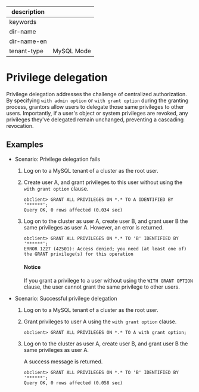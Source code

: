 |description||
|---|---|
|keywords||
|dir-name||
|dir-name-en||
|tenant-type|MySQL Mode|

# Privilege delegation

Privilege delegation addresses the challenge of centralized authorization. By specifying `with admin option` or `with grant option` during the granting process, grantors allow users to delegate those same privileges to other users. Importantly, if a user's object or system privileges are revoked, any privileges they've delegated remain unchanged, preventing a cascading revocation.

## Examples

* Scenario: Privilege delegation fails

   1. Log on to a MySQL tenant of a cluster as the root user. 

   2. Create user A, and grant privileges to this user without using the `with grant option` clause.

      ```shell
      obclient> GRANT ALL PRIVILEGES ON *.* TO A IDENTIFIED BY '******';
      Query OK, 0 rows affected (0.034 sec)
      ```

   3. Log on to the cluster as user A, create user B, and grant user B the same privileges as user A. However, an error is returned. 

      ```shell
      obclient> GRANT ALL PRIVILEGES ON *.* TO 'B' IDENTIFIED BY '******';
      ERROR 1227 (42501): Access denied; you need (at least one of) the GRANT privilege(s) for this operation
      ```

      <main id="notice" type='notice'>
         <h4>Notice</h4>
         <p>If you grant a privilege to a user without using the <code>WITH GRANT OPTION</code> clause, the user cannot grant the same privilege to other users.</p>
      </main>

* Scenario: Successful privilege delegation
  
   1. Log on to a MySQL tenant of a cluster as the root user. 

   2. Grant privileges to user A using the `with grant option` clause. 

      ```shell
      obclient> GRANT ALL PRIVILEGES ON *.* TO A with grant option;
      ```

   3. Log on to the cluster as user A, create user B, and grant user B the same privileges as user A.
   
      A success message is returned. 

      ```shell
      obclient> GRANT ALL PRIVILEGES ON *.* TO 'B' IDENTIFIED BY '******';
      Query OK, 0 rows affected (0.058 sec)
      ```
